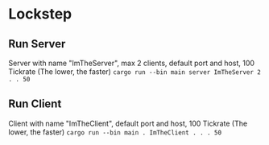 # Lockstep

## Run Server
Server with name "ImTheServer", max 2 clients, default port and host, 100 Tickrate (The lower, the faster) 
`cargo run --bin main server ImTheServer 2 . . 50`

## Run Client
Client with name "ImTheClient", default port and host, 100 Tickrate (The lower, the faster)
`cargo run --bin main . ImTheClient . . . 50`
